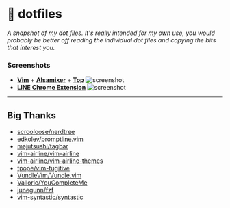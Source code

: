 # :wrench: dotfiles
_A snapshot of my dot files. It's really intended for my own use, you would probably be better off reading the individual dot files and copying the bits that interest you._

### Screenshots
* [**Vim**](https://www.vim.org/) + [**Alsamixer**](https://www.alsa-project.org/) + [**Top**](http://man7.org/linux/man-pages/man1/top.1.html)
![screenshot](https://i.imgur.com/ht8B7w2.png)
* [**LINE Chrome Extension**](https://chrome.google.com/webstore/detail/line/ophjlpahpchlmihnnnihgmmeilfjmjjc)
![screenshot](https://i.imgur.com/5mJMKTm.png)

---
## Big Thanks
* [scrooloose/nerdtree](https://github.com/scrooloose/nerdtree)
* [edkolev/promptline.vim](https://github.com/edkolev/promptline.vim)
* [majutsushi/tagbar](https://github.com/majutsushi/tagbar)
* [vim-airline/vim-airline](https://github.com/vim-airline/vim-airline)
* [vim-airline/vim-airline-themes](https://github.com/vim-airline/vim-airline-themes)
* [tpope/vim-fugitive](https://github.com/tpope/vim-fugitive)
* [VundleVim/Vundle.vim](https://github.com/VundleVim/Vundle.vim)
* [Valloric/YouCompleteMe](https://github.com/Valloric/YouCompleteMe)
* [junegunn/fzf](https://github.com/junegunn/fzf)
* [vim-syntastic/syntastic](https://github.com/vim-syntastic/syntastic)
